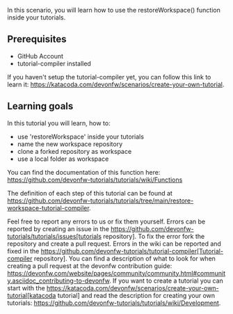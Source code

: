 In this scenario, you will learn how to use the restoreWorkspace() function inside your tutorials.

## Prerequisites
* GitHub Account 
* tutorial-compiler installed 

If you haven&#39;t setup the tutorial-compiler yet, you can follow this link to learn it: 
https://katacoda.com/devonfw/scenarios/create-your-own-tutorial.


## Learning goals
In this tutorial you will learn, how to: 
* use &#39;restoreWorkspace&#39; inside your tutorials
* name the new workspace repository
* clone a forked repository as workspace
* use a local folder as workspace 

You can find the documentation of this function here: 
https://github.com/devonfw-tutorials/tutorials/wiki/Functions




The definition of each step of this tutorial can be found at https://github.com/devonfw-tutorials/tutorials/tree/main/restore-workspace-tutorial-compiler. 

Feel free to report any errors to us or fix them yourself. Errors can be reported by creating an issue in the https://github.com/devonfw-tutorials/tutorials/issues[tutorials repository]. To fix the error fork the repository and create a pull request. Errors in the wiki can be reported and fixed in the https://github.com/devonfw-tutorials/tutorial-compiler[Tutorial-compiler repository].
You can find a description of what to look for when creating a pull request at the devonfw contribution guide: https://devonfw.com/website/pages/community/community.html#community.asciidoc_contributing-to-devonfw. If you want to create a tutorial you can start with the https://katacoda.com/devonfw/scenarios/create-your-own-tutorial[katacoda tutorial] and read the description for creating your own tutorials: https://github.com/devonfw-tutorials/tutorials/wiki/Development.
